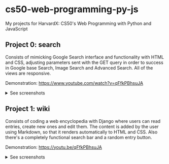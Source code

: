 # cs50-web-programming-py-js
My projects for HarvardX: CS50's Web Programming with Python and JavaScript

## Project 0: search
Consists of mimicking Google Search interface and functionality with HTML and CSS, adjusting parameters sent with the GET query in order to success in Google base Search, Image Search and Advanced Search. All of the views are responsive. 

Demonstration: https://www.youtube.com/watch?v=qFfkPBhsuJA

<details close>
<summary>See screenshots</summary>
<br>
  
![image](https://github.com/user-attachments/assets/71c4a05e-21ab-4ceb-9a7a-423140fe5d87)

![image](https://github.com/user-attachments/assets/d6d24d62-30dc-49cb-a904-44a5074907cb)


![image](https://github.com/user-attachments/assets/7b771f26-2e69-4baa-9c06-71dea9a96be6)

</details>


## Project 1: wiki
Consists of coding a web encyclopedia with Django where users can read entries, create new ones and edit them. The content is added by the user using Markdown, so that it renders automatically to HTML and CSS. Also there's a completely functional search bar and a random entry button.

Demonstration: https://youtu.be/qFfkPBhsuJA

<details close>
<summary>See screenshots</summary>
<br>

![image](https://github.com/user-attachments/assets/31d0d25e-b432-45c3-b146-ee42db7b660d)

![image](https://github.com/user-attachments/assets/a88edd3e-d419-4845-9694-66937b16f514)

![image](https://github.com/user-attachments/assets/a715007f-57f3-46d0-ae31-f68df1bf126e)

![image](https://github.com/user-attachments/assets/da97c19a-11fd-4e67-a112-5295db4f7155)

![image](https://github.com/user-attachments/assets/96a83ac9-cd62-4e28-a755-51f764944d64)


</details>



